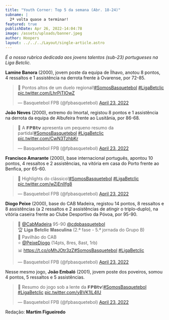 ```yaml
---
title: "Youth Corner: Top 5 da semana (Abr. 18-24)"
subname: |
  2ª volta quase a terminar!
featured: true
publishDate: Apr 26, 2022-14:04:78
image: /assets/uploads/banner.jpeg
author: Hoopers
layout: ../../../Layout/single-article.astro
---
```

*É a nossa rubrica dedicada aos jovens talentos (sub-23) portugueses na Liga Betclic.*

**Lamine Banora** (2000), jovem poste da equipa de Ílhavo, anotou 8 pontos, 4 ressaltos e 1 assistência na derrota frente à Ovarense, por 72-85. 

<blockquote class="twitter-tweet"><p lang="pt" dir="ltr">🎥 Pontos altos de um duelo regional!<a href="https://twitter.com/hashtag/SomosBasquetebol?src=hash&amp;ref_src=twsrc%5Etfw">#SomosBasquetebol</a> <a href="https://twitter.com/hashtag/LigaBetclic?src=hash&amp;ref_src=twsrc%5Etfw">#LigaBetclic</a> <a href="https://t.co/LhrPiTIOwZ">pic.twitter.com/LhrPiTIOwZ</a></p>&mdash; Basquetebol FPB (@fpbasquetebol) <a href="https://twitter.com/fpbasquetebol/status/1517963658197966850?ref_src=twsrc%5Etfw">April 23, 2022</a></blockquote>

**João Neves** (2000), extremo do Imortal, registou 8 pontos e 1 assistência na derrota da equipa de Albufeira frente ao Lusitânia, por 86-68.

<blockquote class="twitter-tweet"><p lang="pt" dir="ltr">🎥 A 𝗙𝗣𝗕𝘁𝘃 apresenta um pequeno resumo da partida!<a href="https://twitter.com/hashtag/SomosBasquetebol?src=hash&amp;ref_src=twsrc%5Etfw">#SomosBasquetebol</a> <a href="https://twitter.com/hashtag/LigaBetclic?src=hash&amp;ref_src=twsrc%5Etfw">#LigaBetclic</a> <a href="https://t.co/CwN3TzhbKr">pic.twitter.com/CwN3TzhbKr</a></p>&mdash; Basquetebol FPB (@fpbasquetebol) <a href="https://twitter.com/fpbasquetebol/status/1517962495419469825?ref_src=twsrc%5Etfw">April 23, 2022</a></blockquote>

**Francisco Amarante** (2000), base internacional português, apontou 10 pontos, 4 ressaltos e 2 assistências, na vitória em casa do Porto frente ao Benfica, por 65-60. [](https://twitter.com/fpbasquetebol/status/1517999616075120641?s=21)

<blockquote class="twitter-tweet"><p lang="und" dir="ltr">🎥 Highlights do clássico!<a href="https://twitter.com/hashtag/SomosBasquetebol?src=hash&amp;ref_src=twsrc%5Etfw">#SomosBasquetebol</a> <a href="https://twitter.com/hashtag/LigaBetclic?src=hash&amp;ref_src=twsrc%5Etfw">#LigaBetclic</a> <a href="https://t.co/wZjEnlIfg8">pic.twitter.com/wZjEnlIfg8</a></p>&mdash; Basquetebol FPB (@fpbasquetebol) <a href="https://twitter.com/fpbasquetebol/status/1517999616075120641?ref_src=twsrc%5Etfw">April 23, 2022</a></blockquote> 

**Diogo Peixe** (2000), base do CAB Madeira, registou 14 pontos, 8 ressaltos e 8 assistências (a 2 ressaltos e 2 assistências de atingir o triplo-duplo), na vitória caseira frente ao Clube Desportivo da Póvoa, por 95-90.

<blockquote class="twitter-tweet"><p lang="pt" dir="ltr">🏀 <a href="https://twitter.com/CabMadeira?ref_src=twsrc%5Etfw">@CabMadeira</a> 95-90 <a href="https://twitter.com/cdpbasquetebol?ref_src=twsrc%5Etfw">@cdpbasquetebol</a><br>🏆 𝐋𝐢𝐠𝐚 𝐁𝐞𝐭𝐜𝐥𝐢𝐜 𝐌𝐚𝐬𝐜𝐮𝐥𝐢𝐧𝐚 (2.ª fase - 5.ª jornada do Grupo B)<br>📍 Pavilhão do CAB<br>⭐ <a href="https://twitter.com/PeixeDiogo?ref_src=twsrc%5Etfw">@PeixeDiogo</a> (14pts, 8res, 8ast, 1rb)<br>📊 <a href="https://t.co/oMhJOtr3zZ">https://t.co/oMhJOtr3zZ</a><a href="https://twitter.com/hashtag/SomosBasquetebol?src=hash&amp;ref_src=twsrc%5Etfw">#SomosBasquetebol</a> <a href="https://twitter.com/hashtag/LigaBetclic?src=hash&amp;ref_src=twsrc%5Etfw">#LigaBetclic</a></p>&mdash; Basquetebol FPB (@fpbasquetebol) <a href="https://twitter.com/fpbasquetebol/status/1517943577774596101?ref_src=twsrc%5Etfw">April 23, 2022</a></blockquote>

Nesse mesmo jogo, **João Embaló** (2001), jovem poste dos poveiros, somou 4 pontos, 5 ressaltos e 5 assistências. 

<blockquote class="twitter-tweet"><p lang="pt" dir="ltr">🎥 Resumo do jogo sob a lente da 𝗙𝗣𝗕𝘁𝘃!<a href="https://twitter.com/hashtag/SomosBasquetebol?src=hash&amp;ref_src=twsrc%5Etfw">#SomosBasquetebol</a> <a href="https://twitter.com/hashtag/LigaBetclic?src=hash&amp;ref_src=twsrc%5Etfw">#LigaBetclic</a> <a href="https://t.co/yBVK1lL4IU">pic.twitter.com/yBVK1lL4IU</a></p>&mdash; Basquetebol FPB (@fpbasquetebol) <a href="https://twitter.com/fpbasquetebol/status/1517993106444009474?ref_src=twsrc%5Etfw">April 23, 2022</a></blockquote>

Redação: **Martim Figueiredo**

<script async src="https://platform.twitter.com/widgets.js" charset="utf-8"></script>